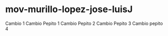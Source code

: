 # mov-murillo-lopez-jose-luisJ
Cambio 1
Cambio Pepito 1
Cambio Pepito 2
Cambio Pepito 3
Cambio pepito 4